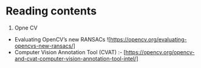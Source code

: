 # Reading contents
1. Opne CV 
* Evaluating OpenCV’s new RANSACs ![https://opencv.org/evaluating-opencvs-new-ransacs/]
* Computer Vision Annotation Tool (CVAT) :- [https://opencv.org/opencv-and-cvat-computer-vision-annotation-tool-intel/]
